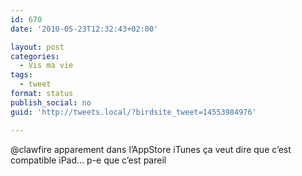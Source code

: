 ```yaml
---
id: 670
date: '2010-05-23T12:32:43+02:00'

layout: post
categories:
  - Vis ma vie
tags:
  - tweet
format: status
publish_social: no
guid: 'http://tweets.local/?birdsite_tweet=14553984976'

---
```


@clawfire apparement dans l’AppStore iTunes ça veut dire que c’est compatible iPad… p-e que c’est pareil